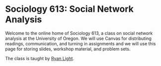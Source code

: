 # Sociology 613: Social Network Analysis

Welcome to the online home of Sociology 613, a class on social network analysis at the University of Oregon. We will use Canvas for distributing readings, communication, and turning in assignments and we will use this page for storing slides, workshop material, and problem sets.

The class is taught by [Ryan Light](https://ryanlight.netlify.app/).
